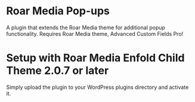 # Roar Media Pop-ups
A plugin that extends the Roar Media theme for additional popup functionality. Requires Roar Media theme,  Advanced Custom Fields Pro!

# Setup with Roar Media Enfold Child Theme 2.0.7 or later
Simply upload the plugin to your WordPress plugins directory and activate it.
